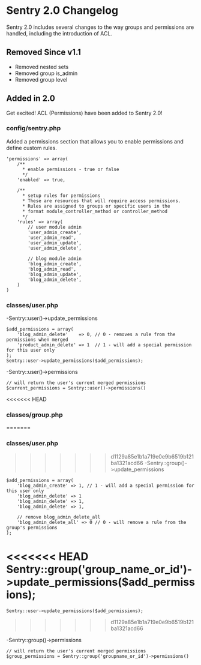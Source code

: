 Sentry 2.0 Changelog
====================
Sentry 2.0 includes several changes to the way groups and permissions are handled, including the introduction of ACL.

Removed Since v1.1
------------------
- Removed nested sets
- Removed group is_admin
- Removed group level

Added in 2.0
------------
Get excited!  ACL (Permissions) have been added to Sentry 2.0!

### config/sentry.php
Added a permissions section that allows you to enable permissions and define custom rules.

	'permissions' => array(
		/**
		  * enable permissions - true or false
		  */
		'enabled' => true,

		/**
	      * setup rules for permissions
	      * These are resources that will require access permissions.
	      * Rules are assigned to groups or specific users in the
	      * format module_controller_method or controller_method
	      */
		'rules' => array(
			// user module admin
			'user_admin_create',
			'user_admin_read',
			'user_admin_update',
			'user_admin_delete',

			// blog module admin
			'blog_admin_create',
			'blog_admin_read',
			'blog_admin_update',
			'blog_admin_delete',
		)
	)

### classes/user.php
-Sentry::user()->update_permissions

	$add_permissions = array(
		'blog_admin_delete'    => 0, // 0 - removes a rule from the permissions when merged
		'product_admin_delete' => 1  // 1 - will add a special permission for this user only
	);
	Sentry::user->update_permissions($add_permissions);

-Sentry::user()->permissions

	// will return the user's current merged permissions
	$current_permissions = Sentry::user()->permissions()

<<<<<<< HEAD
### classes/group.php
=======
### classes/user.php
>>>>>>> d1129a85e1b1a719e0e9b6519b121ba1321acd66
-Sentry::group()->update_permissions

	$add_permissions = array(
		'blog_admin_create' => 1, // 1 - will add a special permission for this user only
		'blog_admin_delete' => 1
		'blog_admin_delete' => 1,
		'blog_admin_delete' => 1,

		// remove blog_admin_delete_all
		'blog_admin_delete_all' => 0 // 0 - will remove a rule from the group's permissions
	);

<<<<<<< HEAD
	Sentry::group('group_name_or_id')->update_permissions($add_permissions);
=======
	Sentry::user->update_permissions($add_permissions);
>>>>>>> d1129a85e1b1a719e0e9b6519b121ba1321acd66

-Sentry::group()->permissions

	// will return the user's current merged permissions
	$group_permissions = Sentry::group('groupname_or_id')->permissions()
